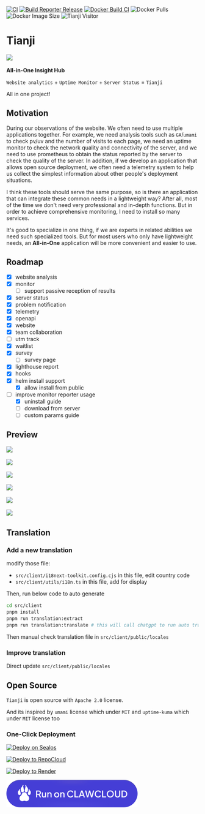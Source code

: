 [![CI](https://github.com/msgbyte/tianji/actions/workflows/ci.yaml/badge.svg)](https://github.com/msgbyte/tianji/actions/workflows/ci.yaml)
[![Build Reporter Release](https://github.com/msgbyte/tianji/actions/workflows/reporter-release.yml/badge.svg)](https://github.com/msgbyte/tianji/actions/workflows/reporter-release.yml)
[![Docker Build CI](https://github.com/msgbyte/tianji/actions/workflows/ci-docker.yaml/badge.svg)](https://github.com/msgbyte/tianji/actions/workflows/ci-docker.yaml)
![Docker Pulls](https://img.shields.io/docker/pulls/moonrailgun/tianji)
![Docker Image Size](https://img.shields.io/docker/image-size/moonrailgun/tianji)
![Tianji Visitor](https://tianji.moonrailgun.com/telemetry/clnzoxcy10001vy2ohi4obbi0/cltjxvcwm02wdut4e106maek7/badge.svg?url=http://github.com/msgbyte/tianji)

# Tianji

<img src="./website/static/img/logo.svg" width="128" />

**All-in-One Insight Hub**

`Website analytics` + `Uptime Monitor`  + `Server Status` = `Tianji`

All in one project!

## Motivation

During our observations of the website. We often need to use multiple applications together. For example, we need analysis tools such as `GA`/`umami` to check pv/uv and the number of visits to each page, we need an uptime monitor to check the network quality and connectivity of the server, and we need to use prometheus to obtain the status reported by the server to check the quality of the server. In addition, if we develop an application that allows open source deployment, we often need a telemetry system to help us collect the simplest information about other people's deployment situations.

I think these tools should serve the same purpose, so is there an application that can integrate these common needs in a lightweight way? After all, most of the time we don't need very professional and in-depth functions. But in order to achieve comprehensive monitoring, I need to install so many services.

It's good to specialize in one thing, if we are experts in related abilities we need such specialized tools. But for most users who only have lightweight needs, an **All-in-One** application will be more convenient and easier to use.

## Roadmap

- [x] website analysis
- [x] monitor
  - [ ] support passive reception of results
- [x] server status
- [x] problem notification
- [x] telemetry
- [x] openapi
- [x] website
- [x] team collaboration
- [ ] utm track
- [x] waitlist
- [x] survey
  - [ ] survey page
- [x] lighthouse report
- [x] hooks
- [x] helm install support
  - [x] allow install from public
- [ ] improve monitor reporter usage
  - [x] uninstall guide
  - [ ] download from server
  - [ ] custom params guide

## Preview

![](./website/static/img/preview/1.png)

![](./website/static/img/preview/2.png)

![](./website/static/img/preview/3.png)

![](./website/static/img/preview/4.png)

![](./website/static/img/preview/5.png)

![](./website/static/img/preview/6.png)

## Translation

### Add a new translation

modify those file:
- `src/client/i18next-toolkit.config.cjs` in this file, edit country code
- `src/client/utils/i18n.ts` in this file, add for display

Then, run below code to auto generate

```bash
cd src/client
pnpm install
pnpm run translation:extract
pnpm run translation:translate # this will call chatgpt to run auto translation, so you need set env `OPENAPI_KEY` to make sure run correct
```

Then manual check translation file in `src/client/public/locales`

### Improve translation

Direct update  `src/client/public/locales`

## Open Source

`Tianji` is open source with `Apache 2.0` license.

And its inspired by `umami` license which under `MIT` and `uptime-kuma` which under `MIT` license too

### One-Click Deployment

[![Deploy on Sealos](https://cdn.jsdelivr.net/gh/labring-actions/templates@main/Deploy-on-Sealos.svg)](https://cloud.sealos.io/?openapp=system-template%3FtemplateName%3Dtianji)

[![Deploy to RepoCloud](https://d16t0pc4846x52.cloudfront.net/deploylobe.svg)](https://repocloud.io/details/?app_id=270)

[![Deploy to Render](https://render.com/images/deploy-to-render-button.svg)](https://render.com/deploy?repo=https://github.com/msgbyte/tianji)

[![Run on ClawCloud](https://raw.githubusercontent.com/ClawCloud/Run-Template/refs/heads/main/Run-on-ClawCloud.svg)](https://template.run.claw.cloud/?referralCode=TNW6NVWTLHPQ&openapp=system-fastdeploy%3FtemplateName%3Dtianji)